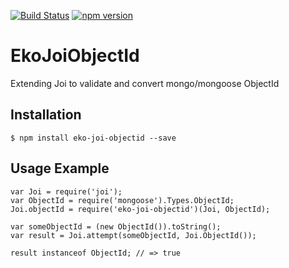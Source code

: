 [![Build Status](https://travis-ci.org/EkoCommunications/EkoJoiObjectId.svg?branch=master)](https://travis-ci.org/EkoCommunications/EkoQueue)
[![npm version](https://badge.fury.io/js/eko-joi-objectid.svg)](https://badge.fury.io/js/eko-joi-objectid)

# EkoJoiObjectId
Extending Joi to validate and convert mongo/mongoose ObjectId

## Installation

```
$ npm install eko-joi-objectid --save
```


## Usage Example

```
var Joi = require('joi');
var ObjectId = require('mongoose').Types.ObjectId;
Joi.objectId = require('eko-joi-objectid')(Joi, ObjectId);

var someObjectId = (new ObjectId()).toString();
var result = Joi.attempt(someObjectId, Joi.ObjectId());

result instanceof ObjectId; // => true
```